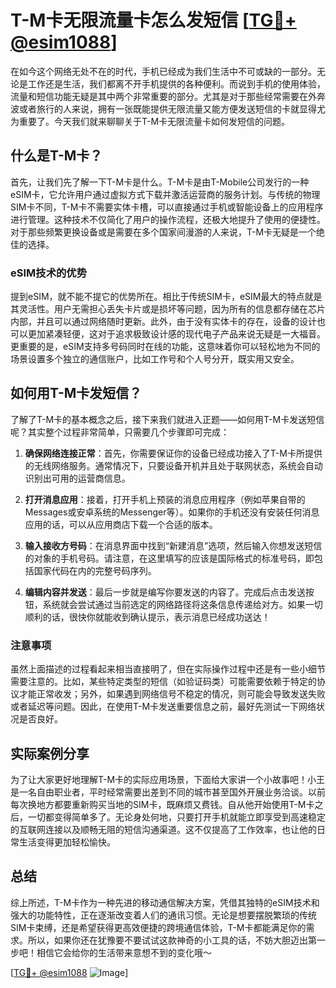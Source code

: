 # T-M卡无限流量卡怎么发短信 [[TG💪+ @esim1088](https://t.me/s/esim1088)]

在如今这个网络无处不在的时代，手机已经成为我们生活中不可或缺的一部分。无论是工作还是生活，我们都离不开手机提供的各种便利。而说到手机的使用体验，流量和短信功能无疑是其中两个非常重要的部分。尤其是对于那些经常需要在外奔波或者旅行的人来说，拥有一张既能提供无限流量又能方便发送短信的卡就显得尤为重要了。今天我们就来聊聊关于T-M卡无限流量卡如何发短信的问题。

## 什么是T-M卡？

首先，让我们先了解一下T-M卡是什么。T-M卡是由T-Mobile公司发行的一种eSIM卡，它允许用户通过虚拟方式下载并激活运营商的服务计划。与传统的物理SIM卡不同，T-M卡不需要实体卡槽，可以直接通过手机或智能设备上的应用程序进行管理。这种技术不仅简化了用户的操作流程，还极大地提升了使用的便捷性。对于那些频繁更换设备或是需要在多个国家间漫游的人来说，T-M卡无疑是一个绝佳的选择。

### eSIM技术的优势

提到eSIM，就不能不提它的优势所在。相比于传统SIM卡，eSIM最大的特点就是其灵活性。用户无需担心丢失卡片或是损坏等问题，因为所有的信息都存储在芯片内部，并且可以通过网络随时更新。此外，由于没有实体卡的存在，设备的设计也可以更加紧凑轻便，这对于追求极致设计感的现代电子产品来说无疑是一大福音。更重要的是，eSIM支持多号码同时在线的功能，这意味着你可以轻松地为不同的场景设置多个独立的通信账户，比如工作号和个人号分开，既实用又安全。

## 如何用T-M卡发短信？

了解了T-M卡的基本概念之后，接下来我们就进入正题——如何用T-M卡发送短信呢？其实整个过程非常简单，只需要几个步骤即可完成：

1. **确保网络连接正常**：首先，你需要保证你的设备已经成功接入了T-M卡所提供的无线网络服务。通常情况下，只要设备开机并且处于联网状态，系统会自动识别出可用的运营商信息。

2. **打开消息应用**：接着，打开手机上预装的消息应用程序（例如苹果自带的Messages或安卓系统的Messenger等）。如果你的手机还没有安装任何消息应用的话，可以从应用商店下载一个合适的版本。

3. **输入接收方号码**：在消息界面中找到“新建消息”选项，然后输入你想发送短信的对象的手机号码。请注意，在这里填写的应该是国际格式的标准号码，即包括国家代码在内的完整号码序列。

4. **编辑内容并发送**：最后一步就是编写你要发送的内容了。完成后点击发送按钮，系统就会尝试通过当前选定的网络路径将这条信息传递给对方。如果一切顺利的话，很快你就能收到确认提示，表示消息已经成功送达！

### 注意事项

虽然上面描述的过程看起来相当直接明了，但在实际操作过程中还是有一些小细节需要注意的。比如，某些特定类型的短信（如验证码类）可能需要依赖于特定的协议才能正常收发；另外，如果遇到网络信号不稳定的情况，则可能会导致发送失败或者延迟等问题。因此，在使用T-M卡发送重要信息之前，最好先测试一下网络状况是否良好。

## 实际案例分享

为了让大家更好地理解T-M卡的实际应用场景，下面给大家讲一个小故事吧！小王是一名自由职业者，平时经常需要出差到不同的城市甚至国外开展业务洽谈。以前每次换地方都要重新购买当地的SIM卡，既麻烦又费钱。自从他开始使用T-M卡之后，一切都变得简单多了。无论身处何地，只要打开手机就能立即享受到高速稳定的互联网连接以及顺畅无阻的短信沟通渠道。这不仅提高了工作效率，也让他的日常生活变得更加轻松愉快。

## 总结

综上所述，T-M卡作为一种先进的移动通信解决方案，凭借其独特的eSIM技术和强大的功能特性，正在逐渐改变着人们的通讯习惯。无论是想要摆脱繁琐的传统SIM卡束缚，还是希望获得更高效便捷的跨境通信体验，T-M卡都能满足你的需求。所以，如果你还在犹豫要不要试试这款神奇的小工具的话，不妨大胆迈出第一步吧！相信它会给你的生活带来意想不到的变化哦～

[[TG💪+ @esim1088](https://t.me/s/esim1088) ![Image](https://i.postimg.cc/4NQfJmqS/Snipaste-2025-05-13-00-14-12.png)]